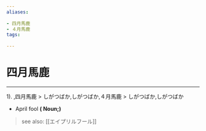 ```yaml
---
aliases:
    
- 四月馬鹿
- ４月馬鹿
tags:
    
---
```


# 四月馬鹿
---
1).
,四月馬鹿 > しがつばか,しがつばか,４月馬鹿 > しがつばか,しがつばか

- April fool
**( Noun;)**
> see also:  [[エイプリルフール]]
            